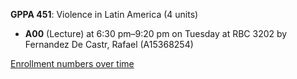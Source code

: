 **GPPA 451**: Violence in Latin America (4 units)

- **A00** (Lecture) at 6:30 pm–9:20 pm on Tuesday at RBC 3202 by Fernandez De Castr, Rafael (A15368254)

[Enrollment numbers over time](./GPPA451.tsv)
